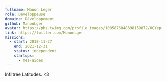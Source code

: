 ```yaml
---
fullname: Manon Léger
role: Développeuse
domaine: Développement
github: ManonLger
avatar: https://pbs.twimg.com/profile_images/1085876848398159872/OGYepz_g_200x200.jpg
link: https://twitter.com/ManonLger
missions:
  - start: 2018-11-27
    end: 2021-12-31
    status: independent
    startups:
      - mes-aides
---
```

Infiltrée Latitudes. <3